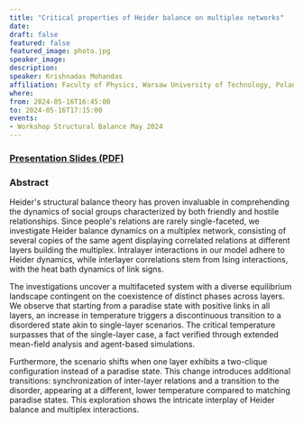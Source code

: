 ```yaml
---
title: "Critical properties of Heider balance on multiplex networks"
date:
draft: false
featured: false
featured_image: photo.jpg
speaker_image:
description:
speaker: Krishnadas Mohandas
affiliation: Faculty of Physics, Warsaw University of Technology, Poland
where:
from: 2024-05-16T16:45:00
to: 2024-05-16T17:15:00
events:
- Workshop Structural Balance May 2024 
---
```


### [Presentation Slides (PDF)](Presentation-Mohandas.pdf)

### Abstract

Heider's structural balance theory has proven invaluable in comprehending the dynamics of social groups characterized by both friendly and hostile relationships. Since people's relations are rarely single-faceted, we investigate Heider balance dynamics on a multiplex network, consisting of several copies of the same agent displaying correlated relations at different layers building the multiplex. Intralayer interactions in our model adhere to Heider dynamics, while interlayer correlations stem from Ising interactions, with the heat bath dynamics of link signs.

The investigations uncover a multifaceted system with a diverse equilibrium landscape contingent on the coexistence of distinct phases across layers. We observe that starting from a paradise state with positive links in all layers, an increase in temperature triggers a discontinuous transition to a disordered state akin to single-layer scenarios. The critical temperature surpasses that of the single-layer case, a fact verified through extended mean-field analysis and agent-based simulations.

Furthermore, the scenario shifts when one layer exhibits a two-clique configuration instead of a paradise state. This change introduces additional transitions: synchronization of inter-layer relations and a transition to the disorder, appearing at a different, lower temperature compared to matching paradise states. This exploration shows the intricate interplay of Heider balance and multiplex interactions.


